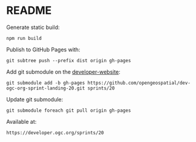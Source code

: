 # README

Generate static build:

`npm run build`

Publish to GitHub Pages with:

`git subtree push --prefix dist origin gh-pages`

Add git submodule on the [developer-website](https://github.com/opengeospatial/developer-website):

`git submodule add -b gh-pages https://github.com/opengeospatial/dev-ogc-org-sprint-landing-20.git sprints/20`

Update git submodule:

`git submodule foreach git pull origin gh-pages`

Available at:

`https://developer.ogc.org/sprints/20`


